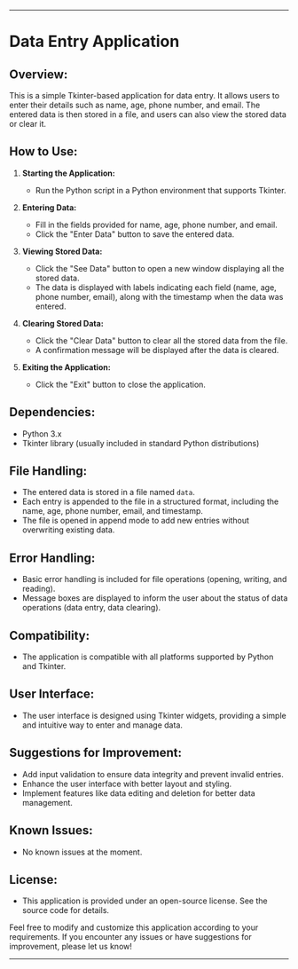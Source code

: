

---

# Data Entry Application

## Overview:
This is a simple Tkinter-based application for data entry. It allows users to enter their details such as name, age, phone number, and email. The entered data is then stored in a file, and users can also view the stored data or clear it.

## How to Use:

1. **Starting the Application:**
   - Run the Python script in a Python environment that supports Tkinter.

2. **Entering Data:**
   - Fill in the fields provided for name, age, phone number, and email.
   - Click the "Enter Data" button to save the entered data.

3. **Viewing Stored Data:**
   - Click the "See Data" button to open a new window displaying all the stored data.
   - The data is displayed with labels indicating each field (name, age, phone number, email), along with the timestamp when the data was entered.

4. **Clearing Stored Data:**
   - Click the "Clear Data" button to clear all the stored data from the file.
   - A confirmation message will be displayed after the data is cleared.

5. **Exiting the Application:**
   - Click the "Exit" button to close the application.

## Dependencies:
- Python 3.x
- Tkinter library (usually included in standard Python distributions)

## File Handling:
- The entered data is stored in a file named `data`.
- Each entry is appended to the file in a structured format, including the name, age, phone number, email, and timestamp.
- The file is opened in append mode to add new entries without overwriting existing data.

## Error Handling:
- Basic error handling is included for file operations (opening, writing, and reading).
- Message boxes are displayed to inform the user about the status of data operations (data entry, data clearing).

## Compatibility:
- The application is compatible with all platforms supported by Python and Tkinter.

## User Interface:
- The user interface is designed using Tkinter widgets, providing a simple and intuitive way to enter and manage data.

## Suggestions for Improvement:
- Add input validation to ensure data integrity and prevent invalid entries.
- Enhance the user interface with better layout and styling.
- Implement features like data editing and deletion for better data management.

## Known Issues:
- No known issues at the moment.

## License:
- This application is provided under an open-source license. See the source code for details.

Feel free to modify and customize this application according to your requirements. If you encounter any issues or have suggestions for improvement, please let us know!

---
